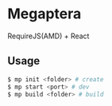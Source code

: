 # Megaptera

RequireJS(AMD) + React

## Usage

```bash
$ mp init <folder> # create
$ mp start <port> # dev
$ mp build <folder> # build
```
